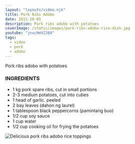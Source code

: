 ```yaml
---
layout: "layouts/video.njk"
title: Pork Ribs Adobo
date: 2012-10-05
description: Pork ribs adobo with potatoes
coverImage: /static/images/pork-ribs-adobo-rice-dish.jpg
youtube: "jnacHmVZJ84"
tags:
  - video
  - pork
  - adobo
---
```


Pork ribs adobo with potatoes

### INGREDIENTS
* 1 kg pork spare ribs, cut in small portions
* 2-3 medium potatoes, cut into cubes
* 1 head of garlic. peeled
* 2 bay leaves (dahon ng laurel)
* 1 tablespoon black peppercorns (pamintang buo)
* 1/2 cup soy sauce
* 1 cup water
* 1/2 cup cooking oil for frying the potatoes

![Delicious pork ribs adobo rice toppings](/static/images/pork-ribs-adobo-rice.jpg?nf_resize=fit&w=960)




